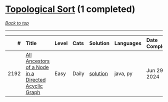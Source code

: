 # [Topological Sort](<https://leetcode.com/tag/Topological-Sort/>) (1 completed)

*[Back to top](<../../README.md>)*

------

|    # | Title                                                                                                                                      | Level   | Cats   | Solution                                                                       | Languages   | Date Complete   |
|-----:|:-------------------------------------------------------------------------------------------------------------------------------------------|:--------|:-------|:-------------------------------------------------------------------------------|:------------|:----------------|
| 2192 | [All Ancestors of a Node in a Directed Acyclic Graph](<https://leetcode.com/problems/all-ancestors-of-a-node-in-a-directed-acyclic-graph>) | Easy    | Daily  | [solution](<../_2192. All Ancestors of a Node in a Directed Acyclic Graph.md>) | java, py    | Jun 29, 2024    |